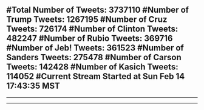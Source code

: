 #Total Number of Tweets: 3737110 
#Number of Trump Tweets: 1267195
#Number of Cruz Tweets: 726174
#Number of Clinton Tweets: 482247
#Number of Rubio Tweets: 369716
#Number of Jeb! Tweets: 361523
#Number of Sanders Tweets: 275478
#Number of Carson Tweets: 142428
#Number of Kasich Tweets: 114052
#Current Stream Started at Sun Feb 14 17:43:35 MST
---
---
---
